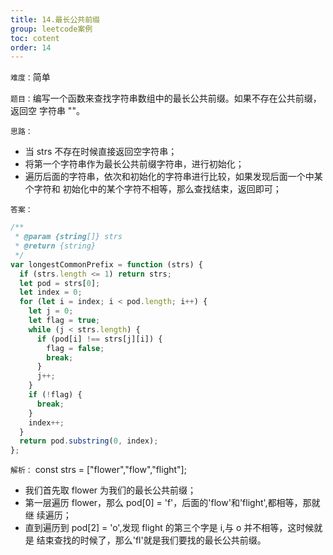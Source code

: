 ```yaml
---
title: 14.最长公共前缀
group: leetcode案例
toc: cotent
order: 14
---
```


`难度：`简单

`题目：`编写一个函数来查找字符串数组中的最长公共前缀。如果不存在公共前缀，返回空
字符串 ""。

`思路：`

- 当 strs 不存在时候直接返回空字符串；
- 将第一个字符串作为最长公共前缀字符串，进行初始化；
- 遍历后面的字符串，依次和初始化的字符串进行比较，如果发现后面一个中某个字符和
  初始化中的某个字符不相等，那么查找结束，返回即可；

`答案：`

```js
/**
 * @param {string[]} strs
 * @return {string}
 */
var longestCommonPrefix = function (strs) {
  if (strs.length <= 1) return strs;
  let pod = strs[0];
  let index = 0;
  for (let i = index; i < pod.length; i++) {
    let j = 0;
    let flag = true;
    while (j < strs.length) {
      if (pod[i] !== strs[j][i]) {
        flag = false;
        break;
      }
      j++;
    }
    if (!flag) {
      break;
    }
    index++;
  }
  return pod.substring(0, index);
};
```

`解析：` const strs = ["flower","flow","flight"];

- 我们首先取 flower 为我们的最长公共前缀；
- 第一层遍历 flower，那么 pod[0] = 'f'，后面的'flow'和'flight',都相等，那就继
  续遍历；
- 直到遍历到 pod[2] = 'o',发现 flight 的第三个字是 i,与 o 并不相等，这时候就是
  结束查找的时候了，那么'fl'就是我们要找的最长公共前缀。
